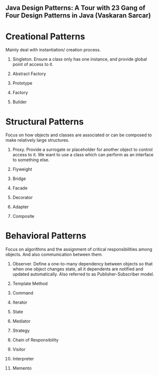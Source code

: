 ## Java Design Patterns: A Tour with 23 Gang of Four Design Patterns in Java (Vaskaran Sarcar)

# Creational Patterns
Mainly deal with instantiation/ creation process.
1. Singleton.
Ensure a class only has one instance, and provide global point of access to it. 

2. Abstract Factory
3. Prototype
4. Factory
5. Bulider

# Structural Patterns
Focus on how objects and classes are associated or can be composed to make relatively large structures.
1. Proxy.
Provide a surrogate or placeholder for another object to control access to it. We want to use a class which can perform as an interface to something else.

2. Flyweight
3. Bridge
4. Facade
5. Decorator
6. Adapter
7. Composite

# Behavioral Patterns
Focus on algorithms and the assignment of critical responsibilities among objects. And also communication between them.
1. Observer.
Define a one-to-many dependency between objects so that when one object changes state, all it dependents are notified and updated automatically. Also referred to as Publisher-Subscriber model.

2. Template Method
3. Command
4. Iterator
5. State
6. Mediator
7. Strategy
8. Chain of Responsibility
9. Visitor
10. Interpreter
11. Memento
